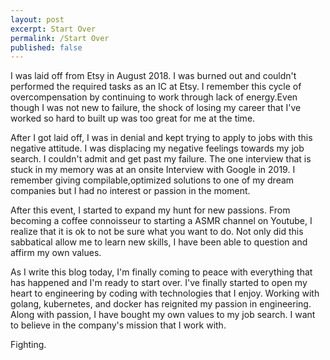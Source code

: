 ```yaml
---
layout: post
excerpt: Start Over
permalink: /Start Over
published: false
---
```



I was laid off from Etsy in August 2018. I was burned out and couldn't performed the required tasks as an IC at Etsy. I remember this cycle of overcompensation by continuing to work through lack of energy.Even though I was not new to failure, the shock of losing my career that I've worked so hard to built up was too great for me at the time.

After I got laid off, I was in denial and kept trying to apply to jobs with this negative attitude. I was displacing my negative feelings towards my job search. I couldn't admit and get past my failure. The one interview that is stuck in my memory was at an onsite Interview with Google in 2019. I remember giving compilable,optimized solutions to one of my dream companies but I had no interest or passion in the moment. 

After this event, I started to expand my hunt for new passions. From becoming a coffee connoisseur to starting a ASMR channel on Youtube, I realize that it is ok to not be sure what you want to do. Not only did this sabbatical allow me to learn new skills, I have been able to question and affirm my own values. 

As I write this blog today, I'm finally coming to peace with everything that has happened and I'm ready to start over. I've finally started to open my heart to engineering by coding with technologies that I enjoy. Working with golang, kubernetes, and docker has reignited my passion in engineering. Along with passion, I have bought my own values to my job search. I want to believe in the company's mission that I work with. 

Fighting.

